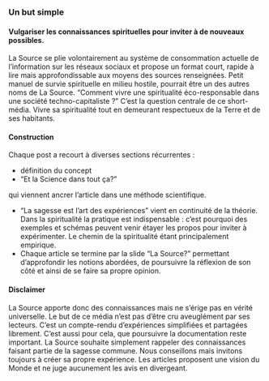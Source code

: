 ### Un but simple
#### Vulgariser les connaissances spirituelles pour inviter à de nouveaux possibles.

La Source se plie volontairement au système de consommation actuelle de l’information sur les réseaux sociaux et propose un format court, rapide à lire mais approfondissable aux moyens des sources renseignées.
Petit manuel de survie spirituelle en milieu hostile, pourrait être un des autres noms de La Source.
“Comment vivre une spiritualité éco-responsable dans une société techno-capitaliste ?”
C’est la question centrale de ce short-média. Vivre sa spiritualité tout en demeurant respectueux de la Terre et de ses habitants.

#### Construction
Chaque post a recourt à diverses sections récurrentes : 
- définition du concept
- “Et la Science dans tout ça?” 

qui viennent ancrer l’article dans une méthode scientifique.
- “La sagesse est l’art des expériences” 
vient en continuité de la théorie. Dans la spiritualité la pratique est indispensable : c’est pourquoi des exemples et schémas peuvent venir étayer les propos pour inviter à expérimenter. Le chemin de la spiritualité étant principalement empirique.
- Chaque article se termine par la slide “La Source?” 
permettant d’approfondir les notions abordées, de poursuivre la réflexion de son côté et ainsi de se faire sa propre opinion.

#### Disclaimer
La Source apporte donc des connaissances mais ne s’érige pas en vérité universelle. 
Le but de ce média n’est pas d’être cru aveuglément par ses lecteurs. C’est un compte-rendu d’expériences simplifiées et partagées librement.
C’est aussi pour cela, que poursuivre la documentation reste important.
La Source souhaite simplement rappeler des connaissances faisant partie de la sagesse commune. 
Nous conseillons mais invitons toujours à créer sa propre expérience.
Les articles proposent une vision du Monde et ne juge aucunement les avis en divergeant.


